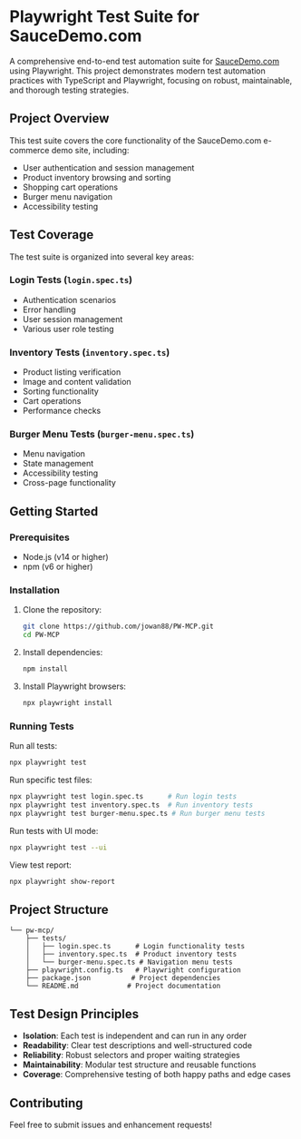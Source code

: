 # Playwright Test Suite for SauceDemo.com

A comprehensive end-to-end test automation suite for [SauceDemo.com](https://www.saucedemo.com/) using Playwright. This project demonstrates modern test automation practices with TypeScript and Playwright, focusing on robust, maintainable, and thorough testing strategies.

## Project Overview

This test suite covers the core functionality of the SauceDemo.com e-commerce demo site, including:
- User authentication and session management
- Product inventory browsing and sorting
- Shopping cart operations
- Burger menu navigation
- Accessibility testing

## Test Coverage

The test suite is organized into several key areas:

### Login Tests (`login.spec.ts`)
- Authentication scenarios
- Error handling
- User session management
- Various user role testing

### Inventory Tests (`inventory.spec.ts`)
- Product listing verification
- Image and content validation
- Sorting functionality
- Cart operations
- Performance checks

### Burger Menu Tests (`burger-menu.spec.ts`)
- Menu navigation
- State management
- Accessibility testing
- Cross-page functionality

## Getting Started

### Prerequisites
- Node.js (v14 or higher)
- npm (v6 or higher)

### Installation
1. Clone the repository:
   ```bash
   git clone https://github.com/jowan88/PW-MCP.git
   cd PW-MCP
   ```

2. Install dependencies:
   ```bash
   npm install
   ```

3. Install Playwright browsers:
   ```bash
   npx playwright install
   ```

### Running Tests

Run all tests:
```bash
npx playwright test
```

Run specific test files:
```bash
npx playwright test login.spec.ts      # Run login tests
npx playwright test inventory.spec.ts  # Run inventory tests
npx playwright test burger-menu.spec.ts # Run burger menu tests
```

Run tests with UI mode:
```bash
npx playwright test --ui
```

View test report:
```bash
npx playwright show-report
```

## Project Structure

```
└── pw-mcp/
    ├── tests/
    │   ├── login.spec.ts      # Login functionality tests
    │   ├── inventory.spec.ts  # Product inventory tests
    │   └── burger-menu.spec.ts # Navigation menu tests
    ├── playwright.config.ts   # Playwright configuration
    ├── package.json          # Project dependencies
    └── README.md            # Project documentation
```

## Test Design Principles

- **Isolation**: Each test is independent and can run in any order
- **Readability**: Clear test descriptions and well-structured code
- **Reliability**: Robust selectors and proper waiting strategies
- **Maintainability**: Modular test structure and reusable functions
- **Coverage**: Comprehensive testing of both happy paths and edge cases

## Contributing

Feel free to submit issues and enhancement requests!
